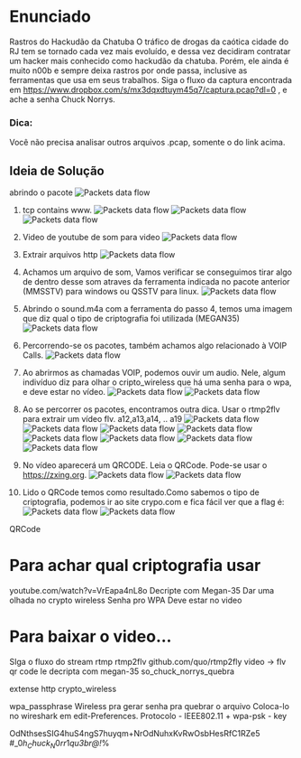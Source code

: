 # Enunciado
Rastros do Hackudão da Chatuba
O tráfico de drogas da caótica cidade do RJ tem se tornado cada vez mais evoluído, e dessa vez decidiram contratar um hacker mais conhecido como hackudão da chatuba. Porém, ele ainda é muito n00b e sempre deixa rastros por onde passa, inclusive as ferramentas que usa em seus trabalhos. Siga o fluxo da captura encontrada em https://www.dropbox.com/s/mx3dqxdtuym45q7/captura.pcap?dl=0 , e ache a senha Chuck Norrys.

### Dica: 
Você não precisa analisar outros arquivos .pcap, somente o do link acima.

## Ideia de Solução
abrindo o pacote
![Packets data flow](https://github.com/brunoavelino/writeup-imectf0x7e1/blob/master/forensics/rastros_do_hackudao_da_chatuba/a1.png)

1. tcp contains www.
![Packets data flow](https://github.com/brunoavelino/writeup-imectf0x7e1/blob/master/forensics/rastros_do_hackudao_da_chatuba/a2.png)
![Packets data flow](https://github.com/brunoavelino/writeup-imectf0x7e1/blob/master/forensics/rastros_do_hackudao_da_chatuba/a3.png)
![Packets data flow](https://github.com/brunoavelino/writeup-imectf0x7e1/blob/master/forensics/rastros_do_hackudao_da_chatuba/a4.png)

2. Video de youtube de som para video
![Packets data flow](https://github.com/brunoavelino/writeup-imectf0x7e1/blob/master/forensics/rastros_do_hackudao_da_chatuba/a5.png)

3. Extrair arquivos http
![Packets data flow](https://github.com/brunoavelino/writeup-imectf0x7e1/blob/master/forensics/rastros_do_hackudao_da_chatuba/a6.png)

4. Achamos um arquivo de som, Vamos verificar se conseguimos tirar algo de dentro desse som atraves da ferramenta indicada no pacote anterior (MMSSTV) para windows ou QSSTV para linux.
![Packets data flow](https://github.com/brunoavelino/writeup-imectf0x7e1/blob/master/forensics/rastros_do_hackudao_da_chatuba/a7.png)

5. Abrindo o sound.m4a com a ferramenta do passo 4, temos uma imagem que diz qual o tipo de criptografia foi utilizada (MEGAN35)
![Packets data flow](https://github.com/brunoavelino/writeup-imectf0x7e1/blob/master/forensics/rastros_do_hackudao_da_chatuba/a8.png)

6. Percorrendo-se os pacotes, também achamos algo relacionado à VOIP Calls.
![Packets data flow](https://github.com/brunoavelino/writeup-imectf0x7e1/blob/master/forensics/rastros_do_hackudao_da_chatuba/a9.png)

7. Ao abrirmos as chamadas VOIP, podemos ouvir um audio. Nele, algum indivíduo diz para olhar o cripto_wireless que há uma senha para o wpa, e deve estar no vídeo.
![Packets data flow](https://github.com/brunoavelino/writeup-imectf0x7e1/blob/master/forensics/rastros_do_hackudao_da_chatuba/a10.png)
![Packets data flow](https://github.com/brunoavelino/writeup-imectf0x7e1/blob/master/forensics/rastros_do_hackudao_da_chatuba/a11.png)

8. Ao se percorrer os pacotes, encontramos outra dica. Usar o rtmp2flv para extrair um vídeo flv.
a12,a13,a14, .. a19
![Packets data flow](https://github.com/brunoavelino/writeup-imectf0x7e1/blob/master/forensics/rastros_do_hackudao_da_chatuba/a12.png)
![Packets data flow](https://github.com/brunoavelino/writeup-imectf0x7e1/blob/master/forensics/rastros_do_hackudao_da_chatuba/a13.png)
![Packets data flow](https://github.com/brunoavelino/writeup-imectf0x7e1/blob/master/forensics/rastros_do_hackudao_da_chatuba/a14.png)
![Packets data flow](https://github.com/brunoavelino/writeup-imectf0x7e1/blob/master/forensics/rastros_do_hackudao_da_chatuba/a15.png)
![Packets data flow](https://github.com/brunoavelino/writeup-imectf0x7e1/blob/master/forensics/rastros_do_hackudao_da_chatuba/a16.png)
![Packets data flow](https://github.com/brunoavelino/writeup-imectf0x7e1/blob/master/forensics/rastros_do_hackudao_da_chatuba/a17.png)
![Packets data flow](https://github.com/brunoavelino/writeup-imectf0x7e1/blob/master/forensics/rastros_do_hackudao_da_chatuba/a18.png)
![Packets data flow](https://github.com/brunoavelino/writeup-imectf0x7e1/blob/master/forensics/rastros_do_hackudao_da_chatuba/a19.png)

9. No vídeo aparecerá um QRCODE. Leia o QRCode. Pode-se usar o https://zxing.org.
![Packets data flow](https://github.com/brunoavelino/writeup-imectf0x7e1/blob/master/forensics/rastros_do_hackudao_da_chatuba/a20.png)
![Packets data flow](https://github.com/brunoavelino/writeup-imectf0x7e1/blob/master/forensics/rastros_do_hackudao_da_chatuba/a21.png)

10. Lido o QRCode temos como resultado.Como sabemos o tipo de criptografia, podemos ir ao site crypo.com e fica fácil ver que a flag é: 
![Packets data flow](https://github.com/brunoavelino/writeup-imectf0x7e1/blob/master/forensics/rastros_do_hackudao_da_chatuba/a22.png)
![Packets data flow](https://github.com/brunoavelino/writeup-imectf0x7e1/blob/master/forensics/rastros_do_hackudao_da_chatuba/a23.png)

 















QRCode
# Para achar qual criptografia usar
youtube.com/watch?v=VrEapa4nL8o
Decripte com Megan-35
Dar uma olhada no crypto wireless 
Senha pro WPA
Deve estar no video

# Para baixar o video...
SIga o fluxo do stream rtmp
rtmp2flv
github.com/quo/rtmp2fly
video -> flv
qr code
le
decripta com megan-35
so_chuck_norrys_quebra

extense http
crypto_wireless 

wpa_passphrase Wireless 
pra gerar senha pra quebrar o arquivo
Coloca-lo no wireshark em edit-Preferences. Protocolo - IEEE802.11 + wpa-psk - key

OdNthsesSIG4huS4ngS7huyqm+NrOdNuhxKvRwOsbHesRfC1RZe5
#_$0h_Chuck_N0rr1$_qu3br@!_%









